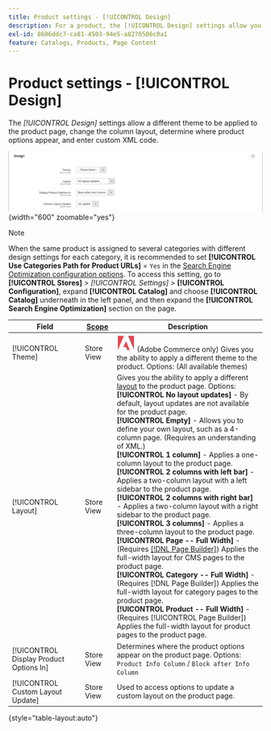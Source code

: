```yaml
---
title: Product settings - [!UICONTROL Design]
description: For a product, the [!UICONTROL Design] settings allow you to apply a different theme to a product page and change the layout.
exl-id: 8606ddc7-ca81-4503-94e5-a8276506c0a1
feature: Catalogs, Products, Page Content
---
```

# Product settings - [!UICONTROL Design]

The _[!UICONTROL Design]_ settings allow a different theme to be applied to the product page, change the column layout, determine where product options appear, and enter custom XML code.

![Design](./assets/product-design-ee.png){width="600" zoomable="yes"}

>[!NOTE]
>
>When the same product is assigned to several categories with different design settings for each category, it is recommended to set **[!UICONTROL Use Categories Path for Product URLs]** = `Yes` in the [Search Engine Optimization configuration options](../configuration-reference/catalog/catalog.md#search-engine-optimization). To access this setting, go to  **[!UICONTROL Stores]** > _[!UICONTROL Settings]_ > **[!UICONTROL Configuration]**, expand **[!UICONTROL Catalog]** and choose **[!UICONTROL Catalog]** underneath in the left panel, and then expand the **[!UICONTROL Search Engine Optimization]** section on the page.

|Field|[Scope](../getting-started/websites-stores-views.md#scope-settings)|Description|
|---|---|----|
|[!UICONTROL Theme]|Store View|![Adobe Commerce](../assets/adobe-logo.svg) (Adobe Commerce only) Gives you the ability to apply a different theme to the product. Options: (All available themes)|
|[!UICONTROL Layout]|Store View|Gives you the ability to apply a different [layout](../content-design/page-layout.md) to the product page. Options: <br/>**[!UICONTROL No layout updates]** - By default, layout updates are not available for the product page. <br/>**[!UICONTROL Empty]** - Allows you to define your own layout, such as a 4-column page. (Requires an understanding of XML.) <br/>**[!UICONTROL 1 column]** - Applies a one-column layout to the product page. <br/>**[!UICONTROL 2 columns with left bar]** - Applies a two-column layout with a left sidebar to the product page. <br/>**[!UICONTROL 2 columns with right bar]** - Applies a two-column layout with a right sidebar to the product page. <br/>**[!UICONTROL 3 columns]** - Applies a three-column layout to the product page. <br/>**[!UICONTROL Page -- Full Width]** - (Requires [[!DNL Page Builder]](../page-builder/introduction.md)) Applies the full-width layout for CMS pages to the product page. <br/>**[!UICONTROL Category -- Full Width]** - (Requires [!DNL Page Builder]) Applies the full-width layout for category pages to the product page. <br/>**[!UICONTROL Product -- Full Width]** - (Requires [!UICONTROL Page Builder]) Applies the full-width layout for product pages to the product page.|
|[!UICONTROL Display Product Options In]|Store View|Determines where the product options appear on the product page. Options: `Product Info Column` / `Block after Info Column`|
|[!UICONTROL Custom Layout Update]|Store View|Used to access options to update a custom layout on the product page.|

{style="table-layout:auto"}
